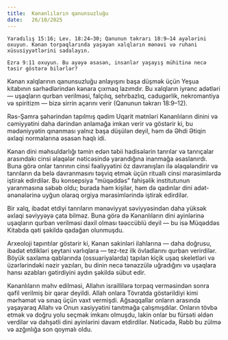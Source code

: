 ```yaml
---
title:  Kənanlıların qanunsuzluğu
date:   26/10/2025
---
```


`Yaradılış 15:16; Lev. 18:24–30; Qanunun təkrarı 18:9–14 ayələrini oxuyun. Kənan torpaqlarında yaşayan xalqların mənəvi və ruhani xüsusiyyətlərini sadalayın.`

`Ezra 9:11 oxuyun. Bu ayəyə əsasən, insanlar yaşayış mühitinə necə təsir göstərə bilərlər?`

Kənan xalqlarının qanunsuzluğu anlayışını başa düşmək üçün Yeşua kitabının sərhədlərindən kənara çıxmaq lazımdır. Bu xalqların iyrənc adətləri — uşaqların qurban verilməsi, falçılıq, sehrbazlıq, cadugərlik, nekromantiya və spiritizm — bizə sirrin açarını verir (Qanunun təkrarı 18:9–12).

Rəs-Şamra şəhərindən tapılmış qədim Uqarit mətnləri Kənanlıların dinini və cəmiyyətini daha dərindən anlamağa imkan verir və göstərir ki, bu mədəniyyətin qınanması yalnız başa düşülən deyil, həm də Əhdi Ətiqin əxlaqi normalarına əsasən haqlı idi.

Kənan dini məhsuldarlığı təmin edən təbii hadisələrin tanrılar və tanrıçalar arasındakı cinsi əlaqələr nəticəsində yarandığına inanmağa əsaslanırdı. Buna görə onlar tanrının cinsi fəaliyyətini öz davranışları ilə əlaqələndirir və tanrıların da belə davranmasını təşviq etmək üçün rituallı cinsi mərasimlərdə iştirak edirdilər. Bu konsepsiya “müqəddəs” fahişəlik institutunun yaranmasına səbəb oldu; burada həm kişilər, həm də qadınlar dini adət-ənənələrinə uyğun olaraq orgiya mərasimlərində iştirak edirdilər.

Bir xalq, ibadət etdiyi tanrıların mənəviyyat səviyyəsindən daha yüksək əxlaqi səviyyəyə çata bilməz. Buna görə də Kənanlıların dini ayinlərinə uşaqların qurban verilməsi daxil olması təəccüblü deyil — bu isə Müqəddəs Kitabda qəti şəkildə qadağan olunmuşdu.

Arxeoloji tapıntılar göstərir ki, Kənan sakinləri ilahlarına — daha doğrusu, ibadət etdikləri şeytani varlıqlara — tez-tez ilk övladlarını qurban verirdilər. Böyük saxlama qablarında (ossuariyalarda) tapılan kiçik uşaq skeletləri və üzərlərindəki nəzir yazıları, bu dinin necə tənəzzülə uğradığını və uşaqlara hansı əzabları gətirdiyini aydın şəkildə sübut edir.

Kənanlıların məhv edilməsi, Allahın israillilərə torpaq verməsindən sonra qəfil verilmiş bir qərar deyildi. Allah onlara Tövratda göstərildiyi kimi mərhəmət və sınaq üçün vaxt vermişdi. Ağsaqqallar onların arasında yaşayaraq Allahı və Onun xasiyyətini tanıtmağa çalışmışdılar. Onların tövbə etmək və doğru yolu seçmək imkanı olmuşdu, lakin onlar bu fürsəti əldən verdilər və dəhşətli dini ayinlərini davam etdirdilər. Nəticədə, Rəbb bu zülmə və azğınlığa son qoymalı oldu.